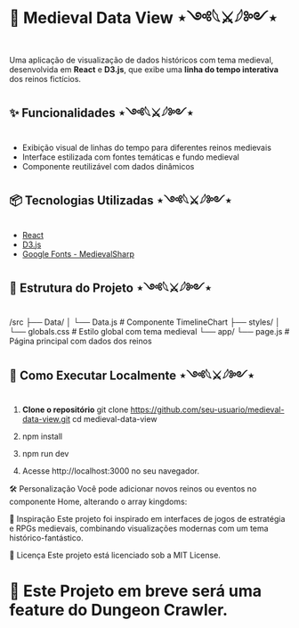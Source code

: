 # 🏰 Medieval Data View ⋆༺𓆩⚔𓆪༻⋆

Uma aplicação de visualização de dados históricos com tema medieval, desenvolvida em **React** e **D3.js**, que exibe uma **linha do tempo interativa** dos reinos fictícios.

## ✨ Funcionalidades ⋆༺𓆩⚔𓆪༻⋆

- Exibição visual de linhas do tempo para diferentes reinos medievais
- Interface estilizada com fontes temáticas e fundo medieval
- Componente reutilizável com dados dinâmicos

## 📦 Tecnologias Utilizadas ⋆༺𓆩⚔𓆪༻⋆

- [React](https://reactjs.org/)
- [D3.js](https://d3js.org/)
- [Google Fonts - MedievalSharp](https://fonts.google.com/specimen/MedievalSharp)

## 📂 Estrutura do Projeto ⋆༺𓆩⚔𓆪༻⋆

/src
├── Data/
│ └── Data.js # Componente TimelineChart
├── styles/
│ └── globals.css # Estilo global com tema medieval
└── app/
└── page.js # Página principal com dados dos reinos

## 🧙 Como Executar Localmente ⋆༺𓆩⚔𓆪༻⋆

1. **Clone o repositório**
   git clone https://github.com/seu-usuario/medieval-data-view.git
   cd medieval-data-view
   
2. npm install

3. npm run dev

4. Acesse http://localhost:3000 no seu navegador.

🛠️ Personalização
Você pode adicionar novos reinos ou eventos no componente Home, alterando o array kingdoms:

🏹 Inspiração
Este projeto foi inspirado em interfaces de jogos de estratégia e RPGs medievais, combinando visualizações modernas com um tema histórico-fantástico.

📜 Licença
Este projeto está licenciado sob a MIT License.

# 🐉 Este Projeto em breve será uma feature do Dungeon Crawler.